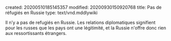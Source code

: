 created: 20200510185145357
modified: 20200930150920768
title: Pas de réfugiés en Russie
type: text/vnd.mddlywiki

Il n’y a pas de refugiés en Russie. Les relations diplomatiques signifient pour les russes que les pays ont une légitimité, et la Russie n'offre donc rien aux ressortissants étrangers.